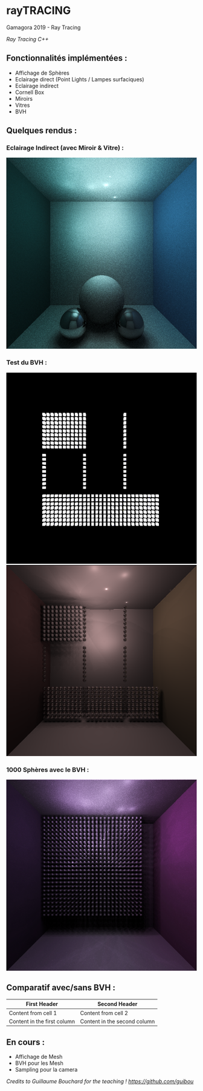 # rayTRACING
Gamagora 2019 - Ray Tracing

*Ray Tracing C++*

## Fonctionnalités implémentées :
- Affichage de Sphères
- Eclairage direct (Point Lights / Lampes surfaciques)
- Eclairage indirect
- Cornell Box
- Miroirs
- Vitres
- BVH

## Quelques rendus :
### Eclairage Indirect (avec Miroir & Vitre) :
![Render / Indirect Light](/SynImg/Img/Render.png)

### Test du BVH : 
![BVH / Test BVH](/SynImg/Img/testBoxZ.png)
![BVH / Render Image](/SynImg/Img/testBox.png)


### 1000 Sphères avec le BVH :
![1000 Sph / Indirect Light](/SynImg/Img/1000sphpurple.png)
 
## Comparatif avec/sans BVH :

First Header | Second Header
------------ | -------------
Content from cell 1 | Content from cell 2
Content in the first column | Content in the second column 
 
## En cours :
- Affichage de Mesh
- BVH pour les Mesh
- Sampling pour la camera

*Credits to Guillaume Bouchard for the teaching ! https://github.com/guibou*
